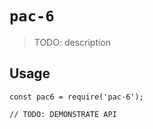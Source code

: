 # `pac-6`

> TODO: description

## Usage

```
const pac6 = require('pac-6');

// TODO: DEMONSTRATE API
```
